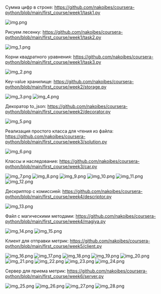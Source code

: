 Сумма цифр в строке:
https://github.com/nakoibes/coursera-python/blob/main/first_course/week1/task1.py

![img.png](img.png)

Рисуем лесенку:
https://github.com/nakoibes/coursera-python/blob/main/first_course/week1/task2.py

![img_1.png](img_1.png)

Корни квадратного уравнения:
https://github.com/nakoibes/coursera-python/blob/main/first_course/week1/task3.py

![img_2.png](img_2.png)

Key-value хранилище:
https://github.com/nakoibes/coursera-python/blob/main/first_course/week2/storage.py

![img_3.png](img_3.png)
![img_4.png](img_4.png)

Декоратор to_json:
https://github.com/nakoibes/coursera-python/blob/main/first_course/week2/decorator.py

![img_5.png](img_5.png)

Реализация простого класса для чтения из файла:
https://github.com/nakoibes/coursera-python/blob/main/first_course/week3/solution.py

![img_6.png](img_6.png)

Классы и наследование:
https://github.com/nakoibes/coursera-python/blob/main/first_course/week3/car.py

![img_7.png](img_7.png)
![img_8.png](img_8.png)
![img_9.png](img_9.png)
![img_10.png](img_10.png)
![img_11.png](img_11.png)
![img_12.png](img_12.png)

Дескриптор с комиссией:
https://github.com/nakoibes/coursera-python/blob/main/first_course/week4/descriptor.py

![img_13.png](img_13.png)

Файл с магическими методами:
https://github.com/nakoibes/coursera-python/blob/main/first_course/week4/magiya.py

![img_14.png](img_14.png)
![img_15.png](img_15.png)

Клиент для отправки метрик:
https://github.com/nakoibes/coursera-python/blob/main/first_course/week5/client.py

![img_16.png](img_16.png)
![img_17.png](img_17.png)
![img_18.png](img_18.png)
![img_19.png](img_19.png)
![img_20.png](img_20.png)
![img_21.png](img_21.png)
![img_22.png](img_22.png)
![img_23.png](img_23.png)
![img_24.png](img_24.png)

Сервер для приема метрик:
https://github.com/nakoibes/coursera-python/blob/main/first_course/week6/server.py

![img_25.png](img_25.png)
![img_26.png](img_26.png)
![img_27.png](img_27.png)
![img_28.png](img_28.png)
